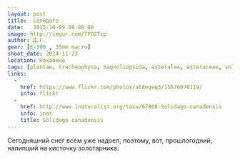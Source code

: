 ```yaml
---
layout: post
title:  Солидаго
date:   2015-10-09 00:00:00
image: http://imgur.com/7FO2Tzp
author: Д.Г.
gear: [E-300 , 35mm macro]
shoot_date: 2014-11-23
location: Нахабино
tags: [plantae, tracheophyta, magnoliopsida, asterales, asteraceae, solidago, solidago canadensis]
links:
  -
    href: https://www.flickr.com/photos/at8eqeq3/15676070119/
    info: flickr
  -
    href: http://www.inaturalist.org/taxa/67808-Solidago-canadensis
    info: inat
    title: Solidago canadensis
---
```


Сегодняшний снег всем уже надоел, поэтому, вот, прошлогодний, налипший на кисточку золотарника.
